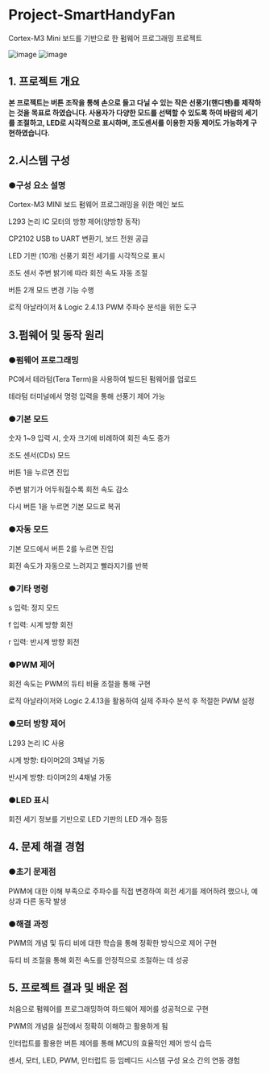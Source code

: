 # Project-SmartHandyFan
Cortex-M3 Mini 보드를 기반으로 한 펌웨어 프로그래밍 프로젝트


![image](https://github.com/user-attachments/assets/c417e08b-1c3d-4f29-8746-1d6522df74ea)  ![image](https://github.com/user-attachments/assets/bca287af-e02e-4e43-8c38-589d33ea9e35)




## 1. 프로젝트 개요
**본 프로젝트는 버튼 조작을 통해 손으로 들고 다닐 수 있는 작은 선풍기(핸디팬)를 제작하는 것을 목표로 하였습니다. 사용자가 다양한 모드를 선택할 수 있도록 하여 바람의 세기를 조절하고, LED로 시각적으로 표시하며, 조도센서를 이용한 자동 제어도 가능하게 구현하였습니다.**

## 2.시스템 구성

### ●구성 요소	설명
Cortex-M3 MINI 보드	펌웨어 프로그래밍을 위한 메인 보드

L293 논리 IC	모터의 방향 제어(양방향 동작)

CP2102	USB to UART 변환기, 보드 전원 공급

LED 기판 (10개)	선풍기 회전 세기를 시각적으로 표시

조도 센서	주변 밝기에 따라 회전 속도 자동 조절

버튼 2개	모드 변경 기능 수행

로직 아날라이저 & Logic 2.4.13	PWM 주파수 분석을 위한 도구

## 3.펌웨어 및 동작 원리
### ●펌웨어 프로그래밍

PC에서 테라텀(Tera Term)을 사용하여 빌드된 펌웨어를 업로드

테라텀 터미널에서 명령 입력을 통해 선풍기 제어 가능

### ●기본 모드

숫자 1~9 입력 시, 숫자 크기에 비례하여 회전 속도 증가

조도 센서(CDs) 모드

버튼 1을 누르면 진입

주변 밝기가 어두워질수록 회전 속도 감소

다시 버튼 1을 누르면 기본 모드로 복귀

### ●자동 모드

기본 모드에서 버튼 2를 누르면 진입

회전 속도가 자동으로 느려지고 빨라지기를 반복

### ●기타 명령

s 입력: 정지 모드

f 입력: 시계 방향 회전

r 입력: 반시계 방향 회전

### ●PWM 제어

회전 속도는 PWM의 듀티 비율 조절을 통해 구현

로직 아날라이저와 Logic 2.4.13을 활용하여 실제 주파수 분석 후 적절한 PWM 설정

### ●모터 방향 제어

L293 논리 IC 사용

시계 방향: 타이머2의 3채널 가동

반시계 방향: 타이머2의 4채널 가동

### ●LED 표시

회전 세기 정보를 기반으로 LED 기판의 LED 개수 점등

## 4. 문제 해결 경험
### ●초기 문제점

PWM에 대한 이해 부족으로 주파수를 직접 변경하여 회전 세기를 제어하려 했으나, 예상과 다른 동작 발생

### ●해결 과정

PWM의 개념 및 듀티 비에 대한 학습을 통해 정확한 방식으로 제어 구현

듀티 비 조절을 통해 회전 속도를 안정적으로 조절하는 데 성공

## 5. 프로젝트 결과 및 배운 점
처음으로 펌웨어를 프로그래밍하여 하드웨어 제어를 성공적으로 구현

PWM의 개념을 실전에서 정확히 이해하고 활용하게 됨

인터럽트를 활용한 버튼 제어를 통해 MCU의 효율적인 제어 방식 습득

센서, 모터, LED, PWM, 인터럽트 등 임베디드 시스템 구성 요소 간의 연동 경험
